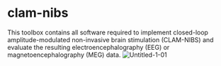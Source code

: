 # clam-nibs
This toolbox contains all software required to implement closed-loop amplitude-modulated non-invasive brain stimulation (CLAM-NIBS) and evaluate the resulting electroencephalography (EEG) or magnetoencephalography (MEG) data.
![Untitled-1-01](https://github.com/davidhaslacher/clam-nibs/assets/17557712/704770bc-876e-4640-8743-81ea976a0ed4)
